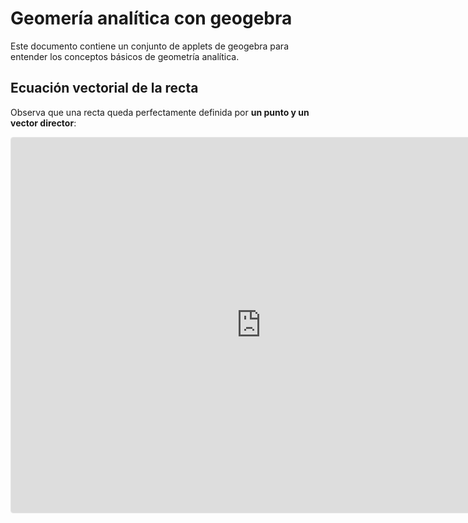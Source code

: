 # Geomería analítica con geogebra 

Este documento contiene un conjunto de applets de geogebra para entender los conceptos básicos de geometría analítica. 

## Ecuación vectorial de la recta

Observa que una recta queda perfectamente definida por **un punto y un vector director**:

<iframe src="https://www.geogebra.org/m/wrmd43aw" width="800" height="600" allowfullscreen style="border: 1px solid #e4e4e4;border-radius: 4px;" frameborder="0"></iframe>

